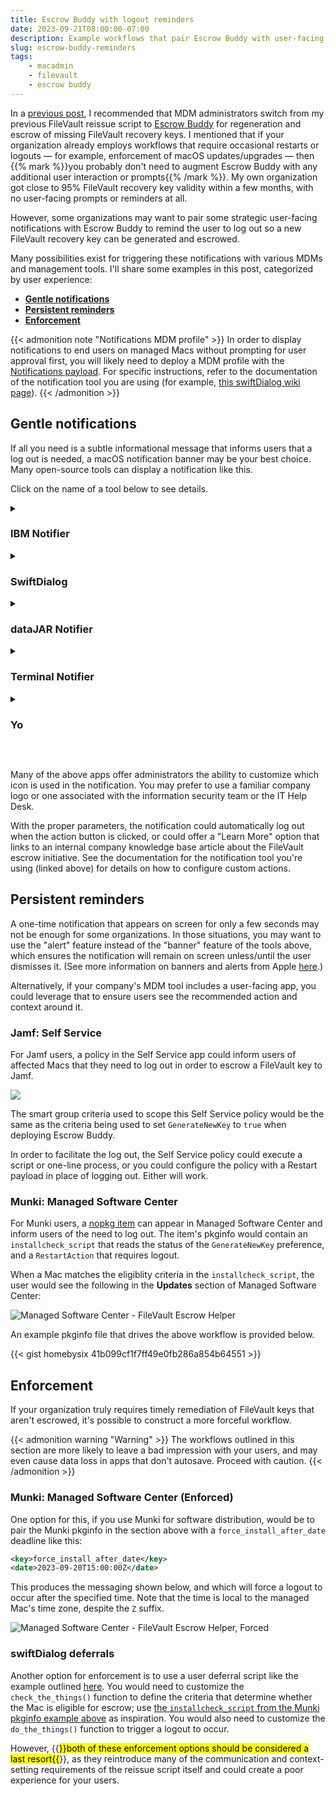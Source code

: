 ```yaml
---
title: Escrow Buddy with logout reminders
date: 2023-09-21T08:00:00-07:00
description: Example workflows that pair Escrow Buddy with user-facing notifications that motivate a logout.
slug: escrow-buddy-reminders
tags:
    - macadmin
    - filevault
    - escrow buddy
---
```


In a [previous post](../filevault-reissue), I recommended that MDM administrators switch from my previous FileVault reissue script to [Escrow Buddy](https://github.com/macadmins/escrow-buddy) for regeneration and escrow of missing FileVault recovery keys. I mentioned that if your organization already employs workflows that require occasional restarts or logouts — for example, enforcement of macOS updates/upgrades — then {{% mark %}}you probably don't need to augment Escrow Buddy with any additional user interaction or prompts{{% /mark %}}. My own organization got close to 95% FileVault recovery key validity within a few months, with no user-facing prompts or reminders at all.

However, some organizations may want to pair some strategic user-facing notifications with Escrow Buddy to remind the user to log out so a new FileVault recovery key can be generated and escrowed.

Many possibilities exist for triggering these notifications with various MDMs and management tools. I'll share some examples in this post, categorized by user experience:

- **[Gentle notifications](#gentle-notifications)**
- **[Persistent reminders](#persistent-reminders)**
- **[Enforcement](#enforcement)**

{{< admonition note "Notifications MDM profile" >}}
In order to display notifications to end users on managed Macs without prompting for user approval first, you will likely need to deploy a MDM profile with the <a href="https://developer.apple.com/documentation/devicemanagement/notifications">Notifications payload</a>. For specific instructions, refer to the documentation of the notification tool you are using (for example, <a href="https://github.com/bartreardon/swiftDialog/wiki/Notifications#approving-and-setting-notification-type-via-mdm">this swiftDialog wiki page</a>).
{{< /admonition >}}

## Gentle notifications

If all you need is a subtle informational message that informs users that a log out is needed, a macOS notification banner may be your best choice. Many open-source tools can display a notification like this.

Click on the name of a tool below to see details.

<details><summary><h3>IBM Notifier</h3></summary><div>

Project URL: https://github.com/IBM/mac-ibm-notifications

![IBM Notifier example screenshot](../images/eb-logout-ibm-notifier.png)

```sh
#!/bin/bash
NOTIFIER="/Applications/IBM Notifier.app/Contents/MacOS/IBM Notifier"
"$NOTIFIER" -type banner \
    -title "Log Out Needed" \
    -subtitle "Log out at your earliest convenience to generate and escrow a FileVault recovery key." \
    -main_button_label "Log Out Now" \
    -secondary_button_label "Learn More" \
    -secondary_button_cta_type link \
    -secondary_button_cta_payload "https://www.betterbag.com/kb/123456"
if (( $? == 0 )); then
    osascript -e 'tell application "loginwindow" to «event aevtrlgo»'
fi
```

</div></details>
<details><summary><h3>SwiftDialog</h3></summary><div>

Project URL: https://github.com/bartreardon/swiftDialog

![SwiftDialog example screenshot](../images/eb-swiftdialog.png)

```sh
#!/bin/bash
/usr/local/bin/dialog --notification \
    --title "Log Out Needed" \
    --message "Log out at your earliest convenience to generate and escrow a FileVault recovery key."
```

</div></details>
<details><summary><h3>dataJAR Notifier</h3></summary><div>

Project URL: https://github.com/dataJAR/Notifier

![dataJAR Notifier example screenshot](../images/eb-logout-datajar-notifier.png)

```sh
#!/bin/bash
NOTIFIER="/Applications/Utilities/Notifier.app/Contents/MacOS/Notifier"
"$NOTIFIER" --type banner \
    --title "Log Out Needed" \
    --message "Log out at your earliest convenience to generate and escrow a FileVault recovery key." \
    --messageaction logout
```

</div></details>
<details><summary><h3>Terminal Notifier</h3></summary><div>

Project URL: https://github.com/julienXX/terminal-notifier

![Terminal Notifier example screenshot](../images/eb-logout-terminal-notifier.png)

```sh
#!/bin/bash
NOTIFIER="/Applications/Utilities/terminal-notifier.app/Contents/MacOS/terminal-notifier"
"$NOTIFIER" -type banner \
    -title "Log Out Needed" \
    -message "Log out at your earliest convenience to generate and escrow a FileVault recovery key." \
    -sender com.apple.systempreferences
```

</div></details>
<details><summary><h3>Yo</h3></summary><div>

Project URL: https://github.com/sheagcraig/yo

![Yo example screenshot](../images/eb-logout-yo.png)

```sh
#!/bin/bash
cat << EOF > /tmp/logout.sh
osascript -e 'tell application "loginwindow" to «event aevtrlgo»'
EOF
chmod +x /tmp/logout.sh
SCHEDULER="/usr/local/bin/yo_scheduler"
"$SCHEDULER" --title "Log Out Needed" \
    --subtitle "Log out at your earliest convenience to generate and escrow a FileVault recovery key." \
    --action-btn "Log Out Now" \
    --bash-action "/tmp/logout.sh"
```

</div></details>

&nbsp;

Many of the above apps offer administrators the ability to customize which icon is used in the notification. You may prefer to use a familiar company logo or one associated with the information security team or the IT Help Desk.

With the proper parameters, the notification could automatically log out when the action button is clicked, or could offer a "Learn More" option that links to an internal company knowledge base article about the FileVault escrow initiative. See the documentation for the notification tool you're using (linked above) for details on how to configure custom actions.

## Persistent reminders

A one-time notification that appears on screen for only a few seconds may not be enough for some organizations. In those situations, you may want to use the "alert" feature instead of the "banner" feature of the tools above, which ensures the notification will remain on screen unless/until the user dismisses it. (See more information on banners and alerts from Apple [here](https://support.apple.com/guide/mac-help/change-notifications-settings-mh40583/mac#:~:text=Application%20Notifications).)

Alternatively, if your company's MDM tool includes a user-facing app, you could leverage that to ensure users see the recommended action and context around it.

### Jamf: Self Service

For Jamf users, a policy in the Self Service app could inform users of affected Macs that they need to log out in order to escrow a FileVault key to Jamf.

![](../images/eb-logout-self-service.png)

The smart group criteria used to scope this Self Service policy would be the same as the criteria being used to set `GenerateNewKey` to `true` when deploying Escrow Buddy.

In order to facilitate the log out, the Self Service policy could execute a script or one-line process, or you could configure the policy with a Restart payload in place of logging out. Either will work.

### Munki: Managed Software Center

For Munki users, a [nopkg item](https://github.com/munki/munki/wiki/nopkgs) can appear in Managed Software Center and inform users of the need to log out. The item's pkginfo would contain an `installcheck_script` that reads the status of the `GenerateNewKey` preference, and a `RestartAction` that requires logout.

When a Mac matches the eligiblity criteria in the `installcheck_script`, the user would see the following in the **Updates** section of Managed Software Center:

![Managed Software Center - FileVault Escrow Helper](../images/eb-logout-msc.png)

An example pkginfo file that drives the above workflow is provided below.

{{< gist homebysix 41b099cf1f7ff49e0fb286a854b64551 >}}

## Enforcement

If your organization truly requires timely remediation of FileVault keys that aren't escrowed, it's possible to construct a more forceful workflow.

{{< admonition warning "Warning" >}}
The workflows outlined in this section are more likely to leave a bad impression with your users, and may even cause data loss in apps that don't autosave. Proceed with caution.
{{< /admonition >}}

### Munki: Managed Software Center (Enforced)

One option for this, if you use Munki for software distribution, would be to pair the Munki pkginfo in the section above with a `force_install_after_date` deadline like this:

```xml
<key>force_install_after_date</key>
<date>2023-09-20T15:00:00Z</date>
```

This produces the messaging shown below, and which will force a logout to occur after the specified time. Note that the time is local to the managed Mac's time zone, despite the `Z` suffix.

![Managed Software Center - FileVault Escrow Helper, Forced](../images/eb-logout-msc-forced.png)

### swiftDialog deferrals

Another option for enforcement is to use a user deferral script like the example outlined [here](https://bigmacadmin.wordpress.com/2023/02/20/scripting-user-deferrals-with-swiftdialog/). You would need to customize the `check_the_things()` function to define the criteria that determine whether the Mac is eligible for escrow; use [the `installcheck_script` from the Munki pkginfo example above](https://gist.github.com/homebysix/41b099cf1f7ff49e0fb286a854b64551#file-filevault_escrow_helper-1-0-plist-L23) as inspiration. You would also need to customize the `do_the_things()` function to trigger a logout to occur.

However, {{<mark>}}both of these enforcement options should be considered a last resort{{</mark>}}, as they reintroduce many of the communication and context-setting requirements of the reissue script itself and could create a poor experience for your users.

